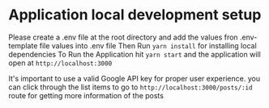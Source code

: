 # Application local development setup
Please create a .env file at the root directory and add the values fron .env-template file values into .env file
Then Run `yarn install` for installing local dependencies
To Run the Application hit `yarn start` and the application will open at `http://localhost:3000`

It's important to use a valid Google API key for proper user experience.
you can click through the list items to go to `http://localhost:3000/posts/:id` route for getting more information of the posts

